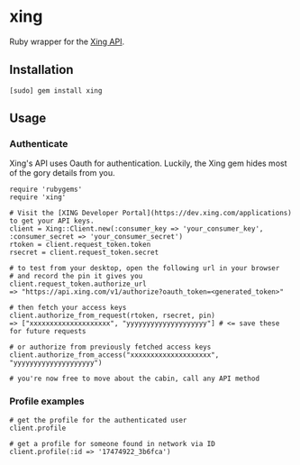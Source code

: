 # xing
Ruby wrapper for the [Xing API](https://dev.xing.com).

## Installation
    [sudo] gem install xing

## Usage

### Authenticate

Xing's API uses Oauth for authentication. Luckily, the Xing gem hides most of the gory details from you.

    require 'rubygems'
    require 'xing'

    # Visit the [XING Developer Portal](https://dev.xing.com/applications) to get your API keys.
    client = Xing::Client.new(:consumer_key => 'your_consumer_key', :consumer_secret => 'your_consumer_secret')
    rtoken = client.request_token.token
    rsecret = client.request_token.secret

    # to test from your desktop, open the following url in your browser
    # and record the pin it gives you
    client.request_token.authorize_url
    => "https://api.xing.com/v1/authorize?oauth_token=<generated_token>"

    # then fetch your access keys
    client.authorize_from_request(rtoken, rsecret, pin)
    => ["xxxxxxxxxxxxxxxxxxxx", "yyyyyyyyyyyyyyyyyyyy"] # <= save these for future requests

    # or authorize from previously fetched access keys
    client.authorize_from_access("xxxxxxxxxxxxxxxxxxxx", "yyyyyyyyyyyyyyyyyyyy")

    # you're now free to move about the cabin, call any API method

### Profile examples

    # get the profile for the authenticated user
    client.profile

    # get a profile for someone found in network via ID
    client.profile(:id => '17474922_3b6fca')
